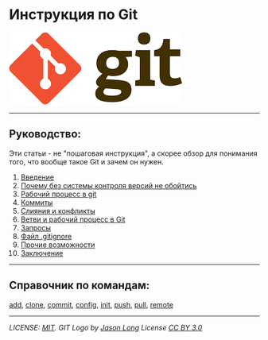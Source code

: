 # Инструкция по Git




![git logo](./assets/gitlogo.png)

---

## Руководство:

Эти статьи - не "пошаговая инструкция", а скорее обзор для понимания того, что вообще такое Git и зачем он нужен.
1. [Введение](./01_intro.md)
2. [Почему без системы контроля версий не обойтись](./02_you_need_vcs.md)
3. [Рабочий процесс в git](./03_workflow.md)
4. [Коммиты](./04_commit.md)
5. [Слияния и конфликты](./05_merge.md)
6. [Ветви и рабочий процесс в Git](./06_branches.md)
7. [Запросы](./07_request.md)
8. [Файл .gitignore](./08_gitignore.md)
9. [Прочие возможности](./09_other_features.md)
10. [Заключение](./10_end.md)
---

## Справочник по командам:

[add](./command_add.md), 
[clone](./command_clone.md), 
[commit](./command_commit.md),
[config](./command_config.md),
[init](./command_init.md), 
[push](./command_push.md),
[pull](./command_pull.md),
[remote](./command_remote.md)


---


*LICENSE: [MIT](./license.md). GIT Logo by [Jason Long](http://git-scm.com/downloads/logos)
License [CC BY 3.0](https://creativecommons.org/licenses/by/3.0/)*


